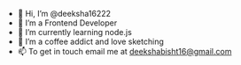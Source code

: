- 👋 Hi, I’m @deeksha16222
- 👀 I’m a Frontend Developer
- 🌱 I’m currently learning node.js
- 💞️ I’m a coffee addict and love sketching
- 📫 To get in touch email me at deekshabisht16@gmail.com

<!---
deeksha16222/deeksha16222 is a ✨ special ✨ repository because its `README.md` (this file) appears on your GitHub profile.
You can click the Preview link to take a look at your changes.
--->

